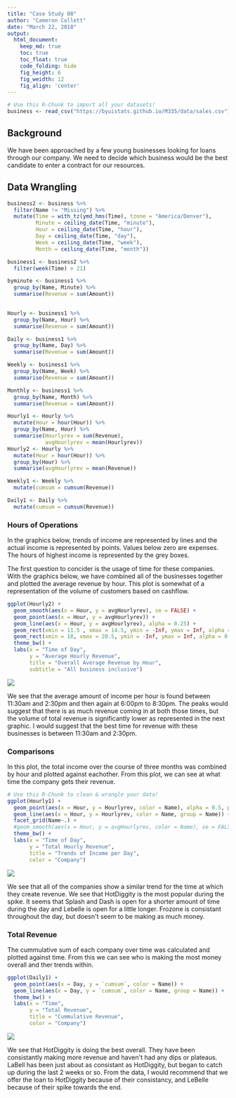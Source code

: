 ```yaml
---
title: "Case Study 08"
author: "Cameron Collett"
date: "March 22, 2018"
output:
  html_document:  
    keep_md: true
    toc: true
    toc_float: true
    code_folding: hide
    fig_height: 6
    fig_weidth: 12
    fig_align: 'center'
---
```







```r
# Use this R-Chunk to import all your datasets!
business <- read_csv("https://byuistats.github.io/M335/data/sales.csv")
```



## Background

We have been approached by a few young businesses looking for loans through our company. We need to decide which business would be the best candidate to enter a contract for our resources. 

## Data Wrangling


```r
business2 <- business %>%
  filter(Name != "Missing") %>%
  mutate(Time = with_tz(ymd_hms(Time), tzone = "America/Denver"),
         Minute = ceiling_date(Time, "minute"),
         Hour = ceiling_date(Time, "hour"),
         Day = ceiling_date(Time, "day"),
         Week = ceiling_date(Time, "week"),
         Month = ceiling_date(Time, "month"))

business1 <- business2 %>%
  filter(week(Time) > 21) 

byminute <- business1 %>%
  group_by(Name, Minute) %>%
  summarise(Revenue = sum(Amount))
  

Hourly <- business1 %>%
  group_by(Name, Hour) %>%
  summarise(Revenue = sum(Amount))

Daily <- business1 %>%
  group_by(Name, Day) %>%
  summarise(Revenue = sum(Amount))

Weekly <- business1 %>%
  group_by(Name, Week) %>%
  summarise(Revenue = sum(Amount))

Monthly <- business1 %>%
  group_by(Name, Month) %>%
  summarise(Revenue = sum(Amount))

Hourly1 <- Hourly %>%
  mutate(Hour = hour(Hour)) %>%
  group_by(Name, Hour) %>%
  summarise(Hourlyrev = sum(Revenue),
            avgHourlyrev = mean(Hourlyrev))
Hourly2 <- Hourly %>%
  mutate(Hour = hour(Hour)) %>%
  group_by(Hour) %>%
  summarise(avgHourlyrev = mean(Revenue))

Weekly1 <- Weekly %>%
  mutate(cumsum = cumsum(Revenue))

Daily1 <- Daily %>%
  mutate(cumsum = cumsum(Revenue))
```

### Hours of Operations

In the graphics below, trends of income are represented by lines and the actual income is represented by points. Values below zero are expenses. The hours of highest income is represented by the grey boxes. 

The first question to concider is the usage of time for these companies. With the graphics below, we have combined all of the businesses together and plotted the average revenue by hour. This plot is somewhat of a representation of the volume of customers based on cashflow.   


```r
ggplot(Hourly2) +
  geom_smooth(aes(x = Hour, y = avgHourlyrev), se = FALSE) + 
  geom_point(aes(x = Hour, y = avgHourlyrev)) +
  geom_line(aes(x = Hour, y = avgHourlyrev), alpha = 0.25) +
  geom_rect(xmin = 11.5 , xmax = 14.5, ymin = -Inf, ymax = Inf, alpha = 0.005) +
  geom_rect(xmin = 18, xmax = 20.5, ymin = -Inf, ymax = Inf, alpha = 0.005) +
  theme_bw() + 
  labs(x = "Time of Day",
       y = "Average Hourly Revenue", 
       title = "Overall Average Revenue by Hour",
       subtitle = "All business inclusive")
```

![](CaseStudy8_files/figure-html/unnamed-chunk-3-1.png)<!-- -->

We see that the average amount of income per hour is found between 11:30am and 2:30pm and then again at 6:00pm to 8:30pm. The peaks would suggest that there is as much revenue coming in at both those times, but the volume of total revenue is significantly lower as represented in the next graphic. I would suggest that the best time for revenue with these businesses is between 11:30am and 2:30pm.

### Comparisons

In this plot, the total income over the course of three months was combined by hour and plotted against eachother. From this plot, we can see at what time the company gets their revenue.


```r
# Use this R-Chunk to clean & wrangle your data!
ggplot(Hourly1) + 
  geom_point(aes(x = Hour, y = Hourlyrev, color = Name), alpha = 0.5, pch = 16) +
  geom_line(aes(x = Hour, y = Hourlyrev, color = Name, group = Name)) +
  facet_grid(Name~.) +
  #geom_smooth(aes(x = Hour, y = avgHourlyrev, color = Name), se = FALSE) +
  theme_bw() + 
  labs(x = "Time of Day",
       y = "Total Hourly Revenue", 
       title = "Trends of Income per Day",
       color = "Company")
```

![](CaseStudy8_files/figure-html/tidy_data-1.png)<!-- -->

We see that all of the companies show a similar trend for the time at which they create revenue. We see that HotDiggity is the most popular during the spike. It seems that Splash and Dash is open for a shorter amount of time during the day and Lebelle is open for a little longer. Frozone is consistant throughout the day, but doesn't seem to be making as much money.

### Total Revenue

The cummulative sum of each company over time was calculated and plotted against time. From this we can see who is making the most money overall and ther trends within. 


```r
ggplot(Daily1) +
  geom_point(aes(x = Day, y = `cumsum`, color = Name)) +
  geom_line(aes(x = Day, y = `cumsum`, color = Name, group = Name)) +
  theme_bw() + 
  labs(x = "Time",
       y = "Total Revenue", 
       title = "Cummulative Revenue",
       color = "Company")
```

![](CaseStudy8_files/figure-html/unnamed-chunk-4-1.png)<!-- -->

We see that HotDiggity is doing the best overall. They have been consistantly making more revenue and haven't had any dips or plateaus. LaBell has been just about as consistant as HotDiggity, but began to catch up during the last 2 weeks or so. From the data, I would recommend that we offer the loan to HotDiggity because of their consistancy, and LeBelle because of their spike towards the end. 

